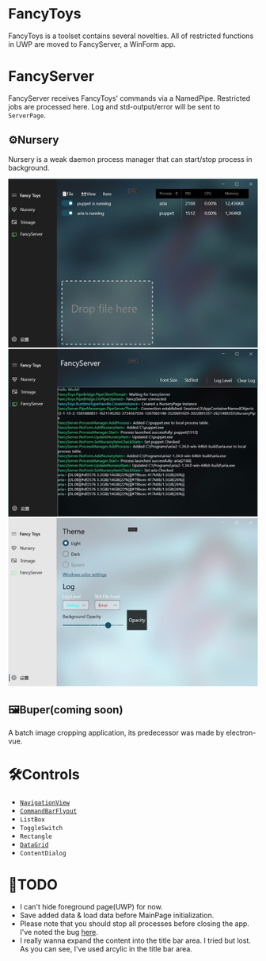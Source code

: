 # FancyToys

  FancyToys is a toolset contains several novelties.
  All of restricted functions in UWP are moved to FancyServer, a WinForm app.


# FancyServer

FancyServer receives  FancyToys' commands via a NamedPipe. Restricted jobs are processed here.
Log and std-output/error will be sent to `ServerPage`.


## ⚙Nursery

Nursery is a weak daemon process manager that can start/stop process in background. 

![Nursery](Assets/repository/Nursery.jpg)
![Server](Assets/repository/Server.jpg)
![Settings](Assets/repository/Settings.jpg)

## 🖼Buper(coming soon)

A batch image cropping application, its predecessor was made by electron-vue.

# 🛠Controls

+ [`NavigationView`](https://docs.microsoft.com/en-us/uwp/api/windows.ui.xaml.controls.navigationview?view=winrt-19041)
+ [`CommandBarFlyout`](https://docs.microsoft.com/en-us/uwp/api/windows.ui.xaml.controls.commandbarflyout?view=winrt-19041)
+ `ListBox`
+ `ToggleSwitch`
+ `Rectangle`
+ [`DataGrid`](https://docs.microsoft.com/en-us/windows/communitytoolkit/controls/datagrid)
+ `ContentDialog`

# 📃TODO

+ I can't hide foreground page(UWP) for now.
+ Save added data & load data before MainPage initialization.
+ Please note that you should stop all processes before closing the app. I've noted the bug [here](https://moeext.github.io/2020/09/30/fancy-toys-notes/#%E7%88%B6%E8%BF%9B%E7%A8%8B%E9%80%80%E5%87%BA%E5%90%8E%EF%BC%88%E5%AD%90%E8%BF%9B%E7%A8%8B%E4%B8%8D%E9%80%80%E5%87%BA%EF%BC%89%E7%AB%AF%E5%8F%A3%E4%B8%8D%E9%87%8A%E6%94%BE).
+ I really wanna expand the content into the title bar area. I tried but lost. As you can see, I've used arcylic in the title bar area.

